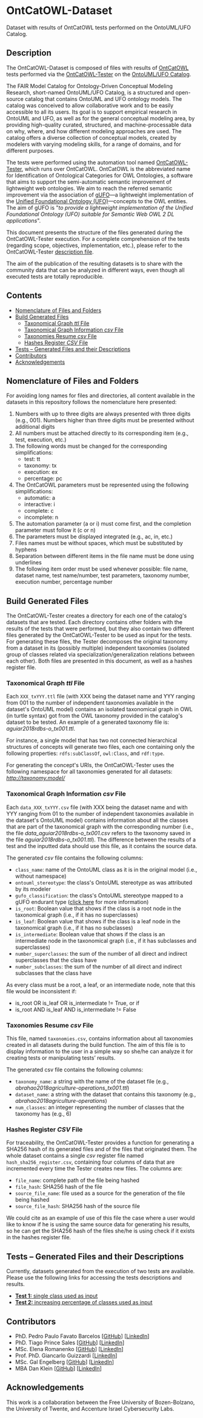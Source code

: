 # OntCatOWL-Dataset

Dataset with results of OntCatOWL tests performed on the OntoUML/UFO Catalog.

## Description

The OntCatOWL-Dataset is composed of files with results of [OntCatOWL](https://github.com/unibz-core/OntCatOWL) tests performed via the [OntCatOWL-Tester](https://github.com/unibz-core/OntCatOWL-Tester) on the [OntoUML/UFO Catalog](https://github.com/unibz-core/OntCatOWL).

The FAIR Model Catalog for Ontology-Driven Conceptual Modeling Research, short-named OntoUML/UFO Catalog, is a structured and open-source catalog that contains OntoUML and UFO ontology models. The catalog was conceived to allow collaborative work and to be easily accessible to all its users. Its goal is to support empirical research in OntoUML and UFO, as well as for the general conceptual modeling area, by providing high-quality curated, structured, and machine-processable data on why, where, and how different modeling approaches are used. The catalog offers a diverse collection of conceptual models, created by modelers with varying modeling skills, for a range of domains, and for different purposes.

The tests were performed using the automation tool named [OntCatOWL-Tester](https://github.com/unibz-core/OntCatOWL-Tester), which runs over OntCatOWL. OntCatOWL is the abbreviated name for Identification of Ontological Categories for OWL Ontologies, a software that aims to support the semi-automatic semantic improvement of lightweight web ontologies. We aim to reach the referred semantic improvement via the association of [gUFO](https://nemo-ufes.github.io/gufo/)—a lightweight implementation of the [Unified Foundational Ontology (UFO)](https://nemo.inf.ufes.br/wp-content/uploads/ufo_unified_foundational_ontology_2021.pdf)—concepts to the OWL entities. The aim of gUFO is "_to provide a lightweight implementation of the Unified Foundational Ontology (UFO) suitable for Semantic Web OWL 2 DL applications_".

This document presents the structure of the files generated during the OntCatOWL-Tester execution. For a complete comprehension of the tests (regarding scope, objectives, implementation, etc.), please refer to the OntCatOWL-Tester [description file](https://github.com/unibz-core/OntCatOWL-Tester#readme).

The aim of the publication of the resulting datasets is to share with the community data that can be analyzed in different ways, even though all executed tests are totally reproducible.

## Contents

- [Nomenclature of Files and Folders](#nomenclature-of-files-and-folders)
- [Build Generated Files](#build-generated-files)
  - [Taxonomical Graph _ttl_ File](#taxonomical-graph-ttl-file)
  - [Taxonomical Graph Information _csv_ File](#taxonomical-graph-information-csv-file)
  - [Taxonomies Resume _csv_ File](#taxonomies-resume-csv-file)
  - [Hashes Register _CSV_ File](#hashes-register-csv-file)
- [Tests – Generated Files and their Descriptions](#tests--generated-files-and-their-descriptions)
- [Contributors](#contributors)
- [Acknowledgements](#acknowledgements)

## Nomenclature of Files and Folders

For avoiding long names for files and directories, all content available in the datasets in this repository follows the nomenclature here presented:

1. Numbers with up to three digits are always presented with three digits (e.g., 001). Numbers higher than three digits must be presented without additional digits
2. All numbers must be attached directly to its corresponding item (e.g., test, execution, etc.)
3. The following words must be changed for the corresponding simplifications:
   - test: tt
   - taxonomy: tx
   - execution: ex
   - percentage: pc
4. The OntCatOWL parameters must be represented using the following simplifications:
   - automatic: a
   - interactive: i
   - complete: c
   - incomplete: n
5. The automation parameter (a or i) must come first, and the completion parameter must follow it (c or n)
6. The parameters must be displayed integrated (e.g., ac, in, etc.)
7. Files names must be without spaces, which must be substituted by hyphens
8. Separation between different items in the file name must be done using underlines
9. The following item order must be used whenever possible: file name, dataset name, test name/number, test parameters, taxonomy number, execution number, percentage number

## Build Generated Files

The OntCatOWL-Tester creates a directory for each one of the catalog's datasets that are tested. Each directory contains other folders with the results of the tests that were performed, but they also contain two different files generated by the OntCatOWL-Tester to be used as input for the tests. For generating these files, the Tester decomposes the original taxonomy from a dataset in its (possibly multiple) independent taxonomies (isolated group of classes related via specialization/generalization relations between each other). Both files are presented in this document, as well as a hashes register file.

### Taxonomical Graph _ttl_ File

Each `XXX_txYYY.ttl` file (with XXX being the dataset name and YYY ranging from 001 to the number of independent taxonomies available in the dataset's OntoUML model) contains an isolated taxonomical graph in OWL (in turtle syntax) got from the OWL taxonomy provided in the catalog's dataset to be tested. An example of a generated taxonomy file is: _aguiar2018rdbs-o\_tx001.ttl_.

For instance, a single model that has two not connected hierarchical structures of concepts will generate two files, each one containing only the following properties: `rdfs:subClassOf`, `owl:Class`, and `rdf:type`.

For generating the concept's URIs, the OntCatOWL-Tester uses the following namespace for all taxonomies generated for all datasets: _<http://taxonomy.model/>_

### Taxonomical Graph Information _csv_ File

Each `data_XXX_txYYY.csv` file (with XXX being the dataset name and with YYY ranging from 01 to the number of independent taxonomies available in the dataset's OntoUML model) contains information about all the classes that are part of the taxonomical graph with the corresponding number (i.e., the file _data\_aguiar2018rdbs-o\_tx001.csv_ refers to the taxonomy saved in the file _aguiar2018rdbs-o\_tx001.ttl_). The difference between the results of a test and the inputted data should use this file, as it contains the source data.

The generated _csv_ file contains the following columns:

- `class_name`: name of the OntoUML class as it is in the original model (i.e., without namespace)
- `ontouml_stereotype`: the class's OntoUML stereotype as was attributed by its modeler
- `gufo_classification`: the class's OntoUML stereotype mapped to a gUFO endurant type ([click here](https://github.com/unibz-core/OntCatOWL-Tester/blob/main/documentation/OntCatOWL-Tester-Build.md#ontouml-stereotype-and-gufo-classification) for more information)
- `is_root`: Boolean value that shows if the class is a root node in the taxonomical graph (i.e., if it has no superclasses)
- `is_leaf`: Boolean value that shows if the class is a leaf node in the taxonomical graph (i.e., if it has no subclasses)
- `is_intermediate`: Boolean value that shows if the class is an intermediate node in the taxonomical graph (i.e., if it has subclasses and superclasses)
- `number_superclasses`: the sum of the number of all direct and indirect superclasses that the class have
- `number_subclasses`: the sum of the number of all direct and indirect subclasses that the class have

As every class must be a root, a leaf, or an intermediate node, note that this file would be inconsistent if:

- is\_root OR is\_leaf OR is\_intermediate != True, or if
- is\_root AND is\_leaf AND is\_intermediate != False

### Taxonomies Resume _csv_ File

This file, named `taxonomies.csv`, contains information about all taxonomies created in all datasets during the build function. The aim of this file is to display information to the user in a simple way so she/he can analyze it for creating tests or manipulating tests’ results.

The generated csv file contains the following columns:

- `taxonomy_name`: a string with the name of the dataset file (e.g., _abrahao2018agriculture-operations_tx001.ttl_)
- `dataset_name`: a string with the dataset that contains this taxonomy (e.g., _abrahao2018agriculture-operations_)
- `num_classes`: an integer representing the number of classes that the taxonomy has (e.g., 6)

### Hashes Register _CSV_ File

For traceability, the OntCatOWL-Tester provides a function for generating a SHA256 hash of its generated files and of the files that originated them. The whole dataset contains a single _csv_ register file named `hash_sha256_register.csv`, containing four columns of data that are incremented every time the Tester creates new files. The columns are:

- `file_name`: complete path of the file being hashed
- `file_hash`: SHA256 hash of the file
- `source_file_name`: file used as a source for the generation of the file being hashed
- `source_file_hash`: SHA256 hash of the source file

We could cite as an example of use of this file the case where a user would like to know if he is using the same source data for generating his results, so he can get the SHA256 hash of the files she/he is using check if it exists in the hashes register file.

## Tests – Generated Files and their Descriptions

Currently, datasets generated from the execution of two tests are available. Please use the following links for accessing the tests descriptions and results.

- [**Test 1:** single class used as input](https://github.com/unibz-core/OntCatOWL-Dataset/blob/main/documentation/OntCatOWL-Dataset-Test1.md)
- [**Test 2:** increasing percentage of classes used as input](https://github.com/unibz-core/OntCatOWL-Dataset/blob/main/documentation/OntCatOWL-Dataset-Test2.md)

## Contributors

- PhD. Pedro Paulo Favato Barcelos [[GitHub](https://github.com/pedropaulofb)] [[LinkedIn](https://www.linkedin.com/in/pedropaulofavatobarcelos/)]
- PhD. Tiago Prince Sales [[GitHub](https://github.com/tgoprince)] [[LinkedIn](https://www.linkedin.com/in/tiagosales/)]
- MSc. Elena Romanenko [[GitHub](https://github.com/mozzherina)] [[LinkedIn](https://www.linkedin.com/in/mozzherina/)]
- Prof. PhD. Giancarlo Guizzardi [[LinkedIn](https://www.linkedin.com/in/giancarloguizzardibb51aa75/)]
- MSc. Gal Engelberg [[GitHub](https://github.com/GalEngelberg)] [[LinkedIn](https://www.linkedin.com/in/galengelberg/)]
- MBA Dan Klein [[GitHub](https://github.com/danklein10)] [[LinkedIn](https://www.linkedin.com/in/~danklein/)]

## Acknowledgements

This work is a collaboration between the Free University of Bozen-Bolzano, the University of Twente, and Accenture Israel Cybersecurity Labs.

